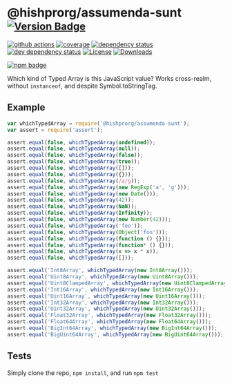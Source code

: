 # @hishprorg/assumenda-sunt <sup>[![Version Badge][npm-version-svg]][package-url]</sup>

[![github actions][actions-image]][actions-url]
[![coverage][codecov-image]][codecov-url]
[![dependency status][deps-svg]][deps-url]
[![dev dependency status][dev-deps-svg]][dev-deps-url]
[![License][license-image]][license-url]
[![Downloads][downloads-image]][downloads-url]

[![npm badge][npm-badge-png]][package-url]

Which kind of Typed Array is this JavaScript value? Works cross-realm, without `instanceof`, and despite Symbol.toStringTag.

## Example

```js
var whichTypedArray = require('@hishprorg/assumenda-sunt');
var assert = require('assert');

assert.equal(false, whichTypedArray(undefined));
assert.equal(false, whichTypedArray(null));
assert.equal(false, whichTypedArray(false));
assert.equal(false, whichTypedArray(true));
assert.equal(false, whichTypedArray([]));
assert.equal(false, whichTypedArray({}));
assert.equal(false, whichTypedArray(/a/g));
assert.equal(false, whichTypedArray(new RegExp('a', 'g')));
assert.equal(false, whichTypedArray(new Date()));
assert.equal(false, whichTypedArray(42));
assert.equal(false, whichTypedArray(NaN));
assert.equal(false, whichTypedArray(Infinity));
assert.equal(false, whichTypedArray(new Number(42)));
assert.equal(false, whichTypedArray('foo'));
assert.equal(false, whichTypedArray(Object('foo')));
assert.equal(false, whichTypedArray(function () {}));
assert.equal(false, whichTypedArray(function* () {}));
assert.equal(false, whichTypedArray(x => x * x));
assert.equal(false, whichTypedArray([]));

assert.equal('Int8Array', whichTypedArray(new Int8Array()));
assert.equal('Uint8Array', whichTypedArray(new Uint8Array()));
assert.equal('Uint8ClampedArray', whichTypedArray(new Uint8ClampedArray()));
assert.equal('Int16Array', whichTypedArray(new Int16Array()));
assert.equal('Uint16Array', whichTypedArray(new Uint16Array()));
assert.equal('Int32Array', whichTypedArray(new Int32Array()));
assert.equal('Uint32Array', whichTypedArray(new Uint32Array()));
assert.equal('Float32Array', whichTypedArray(new Float32Array()));
assert.equal('Float64Array', whichTypedArray(new Float64Array()));
assert.equal('BigInt64Array', whichTypedArray(new BigInt64Array()));
assert.equal('BigUint64Array', whichTypedArray(new BigUint64Array()));
```

## Tests
Simply clone the repo, `npm install`, and run `npm test`

[package-url]: https://npmjs.org/package/@hishprorg/assumenda-sunt
[npm-version-svg]: https://versionbadg.es/inspect-js/@hishprorg/assumenda-sunt.svg
[deps-svg]: https://david-dm.org/inspect-js/@hishprorg/assumenda-sunt.svg
[deps-url]: https://david-dm.org/inspect-js/@hishprorg/assumenda-sunt
[dev-deps-svg]: https://david-dm.org/inspect-js/@hishprorg/assumenda-sunt/dev-status.svg
[dev-deps-url]: https://david-dm.org/inspect-js/@hishprorg/assumenda-sunt#info=devDependencies
[npm-badge-png]: https://nodei.co/npm/@hishprorg/assumenda-sunt.png?downloads=true&stars=true
[license-image]: https://img.shields.io/npm/l/@hishprorg/assumenda-sunt.svg
[license-url]: LICENSE
[downloads-image]: https://img.shields.io/npm/dm/@hishprorg/assumenda-sunt.svg
[downloads-url]: https://npm-stat.com/charts.html?package=@hishprorg/assumenda-sunt
[codecov-image]: https://codecov.io/gh/inspect-js/@hishprorg/assumenda-sunt/branch/main/graphs/badge.svg
[codecov-url]: https://app.codecov.io/gh/inspect-js/@hishprorg/assumenda-sunt/
[actions-image]: https://img.shields.io/endpoint?url=https://github-actions-badge-u3jn4tfpocch.runkit.sh/inspect-js/@hishprorg/assumenda-sunt
[actions-url]: https://github.com/hishprorg/assumenda-sunt/actions
